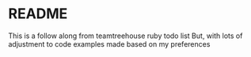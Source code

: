 # README

This is a follow along from teamtreehouse ruby todo list
But, with lots of adjustment to code examples made based on my preferences